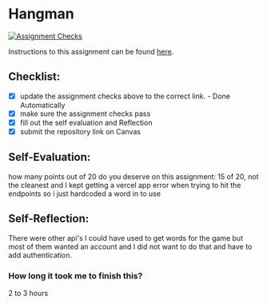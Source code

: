 Hangman
=====================
[![Assignment Checks](https://github.com/IT3049C/Hangman/actions/workflows/classroom.yml/badge.svg)](https://github.com/IT3049C/Hangman/actions/workflows/classroom.yml)

Instructions to this assignment can be found [here](#).

## Checklist:
- [x] update the assignment checks above to the correct link. - Done Automatically
- [x] make sure the assignment checks pass
- [x] fill out the self evaluation and Reflection
- [x] submit the repository link on Canvas

## Self-Evaluation:

how many points out of 20 do you deserve on this assignment: 15 of 20, not the cleanest and I kept getting a vercel app error when trying to hit the endpoints so i just hardcoded a word in to use

## Self-Reflection:
There were other api's I could have used to get words for the game but most of them wanted an account and I did not want to do that and have to add authentication.

### How long it took me to finish this?
2 to 3 hours
